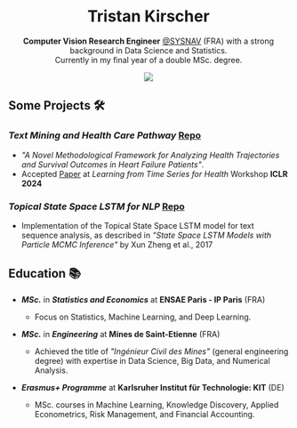 <!-- Title -->
<h1 align="center">Tristan Kirscher</h1>

<!-- Introduction -->
<p align="center"><b>Computer Vision Research Engineer</b> <a href="https://www.sysnav.fr/?lang=en" target="_blank">@SYSNAV</a> (FRA) with a strong background in Data Science and Statistics. <br> Currently in my final year of a double MSc. degree.</p>

<p align="center">
<img src="https://github-readme-stats.vercel.app/api?username=Kirscher&rank_icon=github">
</p>

<!-- Projects -->
## Some Projects 🛠️

### _Text Mining and Health Care Pathway_ [Repo](https://github.com/Kirscher/TextMining_Parcours_de_soin)
- _"A Novel Methodological Framework for Analyzing Health Trajectories and Survival Outcomes in Heart Failure Patients"_. 
- Accepted [Paper](https://arxiv.org/abs/2403.03138) at _Learning from Time Series for Health_ Workshop **ICLR 2024**

### _Topical State Space LSTM for NLP_ [Repo](https://github.com/yanisrem/SSM-Project)
- Implementation of the Topical State Space LSTM model for text sequence analysis, as described in _"State Space LSTM Models with Particle MCMC Inference"_ by Xun Zheng et al., 2017

<!-- Education -->
## Education 📚

- **_MSc._** in **_Statistics and Economics_** at **ENSAE Paris - IP Paris** (FRA)
  - Focus on Statistics, Machine Learning, and Deep Learning.

- **_MSc._** in **_Engineering_** at **Mines de Saint-Etienne** (FRA)
  - Achieved the title of _"Ingénieur Civil des Mines"_ (general engineering degree) with expertise in Data Science, Big Data, and Numerical Analysis.

- **_Erasmus+ Programme_** at **Karlsruher Institut für Technologie: KIT** (DE)
  - MSc. courses in Machine Learning, Knowledge Discovery, Applied Econometrics, Risk Management, and Financial Accounting.
